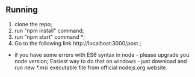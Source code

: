 
## Running

1) clone the repo;
2) run "npm install" command;
3) run "npm start" command *;
4) Go to the following link http://localhost:3000/post ;

* if you have some errors with ES6 syntax in node - please upgrade you node version; Easiest way to do that on windows - just download and run new *.msi executable file from official nodejs.org website.

